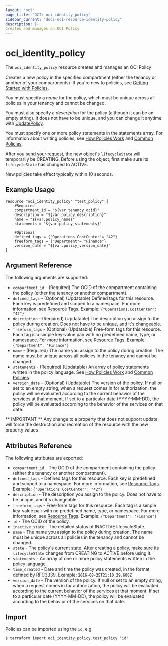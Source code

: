```yaml
---
layout: "oci"
page_title: "OCI: oci_identity_policy"
sidebar_current: "docs-oci-resource-identity-policy"
description: |-
Creates and manages an OCI Policy
---
```


# oci_identity_policy
The `oci_identity_policy` resource creates and manages an OCI Policy

Creates a new policy in the specified compartment (either the tenancy or another of your compartments).
If you're new to policies, see [Getting Started with Policies](https://docs.us-phoenix-1.oraclecloud.com/Content/Identity/Concepts/policygetstarted.htm).

You must specify a *name* for the policy, which must be unique across all policies in your tenancy
and cannot be changed.

You must also specify a *description* for the policy (although it can be an empty string). It does not
have to be unique, and you can change it anytime with [UpdatePolicy](https://docs.us-phoenix-1.oraclecloud.com/api/#/en/identity/20160918/Policy/UpdatePolicy).

You must specify one or more policy statements in the statements array. For information about writing
policies, see [How Policies Work](https://docs.us-phoenix-1.oraclecloud.com/Content/Identity/Concepts/policies.htm) and
[Common Policies](https://docs.us-phoenix-1.oraclecloud.com/Content/Identity/Concepts/commonpolicies.htm).

After you send your request, the new object's `lifecycleState` will temporarily be CREATING. Before using the
object, first make sure its `lifecycleState` has changed to ACTIVE.

New policies take effect typically within 10 seconds.


## Example Usage

```hcl
resource "oci_identity_policy" "test_policy" {
	#Required
	compartment_id = "${var.tenancy_ocid}"
	description = "${var.policy_description}"
	name = "${var.policy_name}"
	statements = "${var.policy_statements}"

	#Optional
	defined_tags = {"Operations.CostCenter"= "42"}
	freeform_tags = {"Department"= "Finance"}
	version_date = "${var.policy_version_date}"
}
```

## Argument Reference

The following arguments are supported:

* `compartment_id` - (Required) The OCID of the compartment containing the policy (either the tenancy or another compartment).
* `defined_tags` - (Optional) (Updatable) Defined tags for this resource. Each key is predefined and scoped to a namespace. For more information, see [Resource Tags](https://docs.us-phoenix-1.oraclecloud.com/Content/General/Concepts/resourcetags.htm). Example: `{"Operations.CostCenter": "42"}` 
* `description` - (Required) (Updatable) The description you assign to the policy during creation. Does not have to be unique, and it's changeable. 
* `freeform_tags` - (Optional) (Updatable) Free-form tags for this resource. Each tag is a simple key-value pair with no predefined name, type, or namespace. For more information, see [Resource Tags](https://docs.us-phoenix-1.oraclecloud.com/Content/General/Concepts/resourcetags.htm). Example: `{"Department": "Finance"}` 
* `name` - (Required) The name you assign to the policy during creation. The name must be unique across all policies in the tenancy and cannot be changed. 
* `statements` - (Required) (Updatable) An array of policy statements written in the policy language. See [How Policies Work](https://docs.us-phoenix-1.oraclecloud.com/Content/Identity/Concepts/policies.htm) and [Common Policies](https://docs.us-phoenix-1.oraclecloud.com/Content/Identity/Concepts/commonpolicies.htm). 
* `version_date` - (Optional) (Updatable) The version of the policy. If null or set to an empty string, when a request comes in for authorization, the policy will be evaluated according to the current behavior of the services at that moment. If set to a particular date (YYYY-MM-DD), the policy will be evaluated according to the behavior of the services on that date. 


** IMPORTANT **
Any change to a property that does not support update will force the destruction and recreation of the resource with the new property values

## Attributes Reference

The following attributes are exported:

* `compartment_id` - The OCID of the compartment containing the policy (either the tenancy or another compartment). 
* `defined_tags` - Defined tags for this resource. Each key is predefined and scoped to a namespace. For more information, see [Resource Tags](https://docs.us-phoenix-1.oraclecloud.com/Content/General/Concepts/resourcetags.htm). Example: `{"Operations.CostCenter": "42"}` 
* `description` - The description you assign to the policy. Does not have to be unique, and it's changeable.
* `freeform_tags` - Free-form tags for this resource. Each tag is a simple key-value pair with no predefined name, type, or namespace. For more information, see [Resource Tags](https://docs.us-phoenix-1.oraclecloud.com/Content/General/Concepts/resourcetags.htm). Example: `{"Department": "Finance"}` 
* `id` - The OCID of the policy.
* `inactive_state` - The detailed status of INACTIVE lifecycleState.
* `name` - The name you assign to the policy during creation. The name must be unique across all policies in the tenancy and cannot be changed. 
* `state` - The policy's current state. After creating a policy, make sure its `lifecycleState` changes from CREATING to ACTIVE before using it. 
* `statements` - An array of one or more policy statements written in the policy language.
* `time_created` - Date and time the policy was created, in the format defined by RFC3339.  Example: `2016-08-25T21:10:29.600Z` 
* `version_date` - The version of the policy. If null or set to an empty string, when a request comes in for authorization, the policy will be evaluated according to the current behavior of the services at that moment. If set to a particular date (YYYY-MM-DD), the policy will be evaluated according to the behavior of the services on that date. 

## Import

Policies can be imported using the `id`, e.g.

```
$ terraform import oci_identity_policy.test_policy "id"
```
